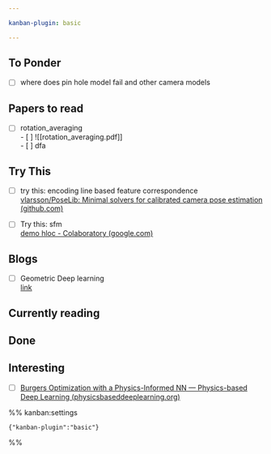 ```yaml
---

kanban-plugin: basic

---
```


## To Ponder

- [ ] where does pin hole model fail and other camera models


## Papers to read

- [ ] rotation_averaging<br>- [ ] ![[rotation_averaging.pdf]]<br>- [ ] dfa


## Try This

- [ ] try this: encoding line based feature correspondence<br>[vlarsson/PoseLib: Minimal solvers for calibrated camera pose estimation (github.com)](https://github.com/vlarsson/PoseLib)
- [ ] Try this: sfm<br>[demo hloc - Colaboratory (google.com)](https://colab.research.google.com/drive/1MrVs9b8aQYODtOGkoaGNF9Nji3sbCNMQ#scrollTo=71ab5306)


## Blogs

- [ ] Geometric Deep learning<br>[link](https://www.dropbox.com/s/x2c12674uwdxft0/Alexa%20Discord%202023.pdf?dl=0)


## Currently reading



## Done



## Interesting

- [ ] [Burgers Optimization with a Physics-Informed NN — Physics-based Deep Learning (physicsbaseddeeplearning.org)](https://physicsbaseddeeplearning.org/physicalloss-code.html)




%% kanban:settings
```
{"kanban-plugin":"basic"}
```
%%
